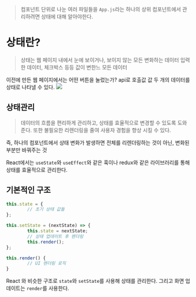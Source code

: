 > 컴포넌트 단위로 나눈 여러 파일들을 `App.js`라는 하나의 상위 컴포넌트에서 관리하려면 상태에 대해 알아야한다.

# 상태란?
> 상태는 웹 페이지 내에서 눈에 보이거나, 보이지 않는 모든 변화하는 데이터
> 입력한 데이터, 체크박스 등등 값이 변한느 모든 데이터


이전에 만든 웹 페이지에서는 어떤 버튼을 눌렀는가? api로 호출값 값 
두 개의 데이터를 상태로 나타낼 수 있다.
![](https://i.imgur.com/mtX8toe.png)

## 상태관리
> 데이터의 흐름을 편리하게 관리하고, 상태를 효율적으로 변경할 수 있도록 도와준다.
> 또한 불필요한 리렌더링을 줄여 사용자 경험을 향상 시킬 수 있다.

즉, 하나의 컴포넌트에서 상태 변화가 발생하면 전체를 리렌더링하는 것이 아닌, 변화된 부분만 바꿔주는 것

React에서는 `useState`와 `useEffect`와 같은 훅이나 redux와 같은 라이브러리를 통해 상태를 효율적으로 관리한다.

## 기본적인 구조

```js
this.state = {
		// 초기 상태 값들
};

this.setState = (nextState) => {
		this.state = nextState;
		// 상태 업데이트 후 렌더링
		this.render();
};

this.render() {
		// UI 렌더링 로직
}
```

React 와 비슷한 구조로 `state`와 `setState`를 사용해 상태를 관리한다.
그리고 화면 업데이트는 `render`를 사용한다.

